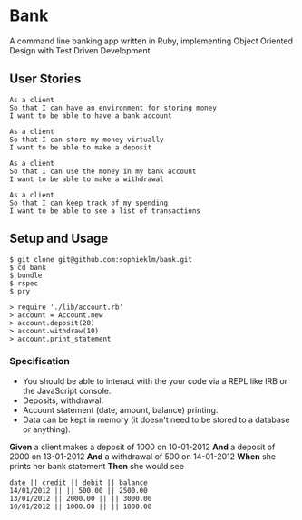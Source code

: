 # Bank

A command line banking app written in Ruby, implementing Object Oriented Design with Test Driven Development.

User Stories
---
```
As a client
So that I can have an environment for storing money
I want to be able to have a bank account

As a client
So that I can store my money virtually
I want to be able to make a deposit

As a client
So that I can use the money in my bank account
I want to be able to make a withdrawal

As a client
So that I can keep track of my spending
I want to be able to see a list of transactions

```

Setup and Usage
---
```
$ git clone git@github.com:sophieklm/bank.git
$ cd bank
$ bundle
$ rspec
$ pry

> require './lib/account.rb'
> account = Account.new
> account.deposit(20)
> account.withdraw(10)
> account.print_statement

```

### Specification

* You should be able to interact with the your code via a REPL like IRB or the JavaScript console.
* Deposits, withdrawal.
* Account statement (date, amount, balance) printing.
* Data can be kept in memory (it doesn't need to be stored to a database or anything).

**Given** a client makes a deposit of 1000 on 10-01-2012
**And** a deposit of 2000 on 13-01-2012
**And** a withdrawal of 500 on 14-01-2012
**When** she prints her bank statement
**Then** she would see

```
date || credit || debit || balance
14/01/2012 || || 500.00 || 2500.00
13/01/2012 || 2000.00 || || 3000.00
10/01/2012 || 1000.00 || || 1000.00
```
